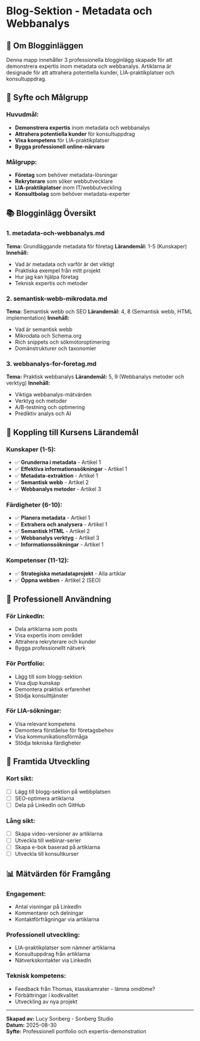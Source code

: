 # Blog-Sektion - Metadata och Webbanalys

## 📝 **Om Blogginläggen**

Denna mapp innehåller 3 professionella blogginlägg skapade för att demonstrera expertis inom metadata och webbanalys. Artiklarna är designade för att attrahera potentiella kunder, LIA-praktikplatser och konsultuppdrag.

## 🎯 **Syfte och Målgrupp**

### **Huvudmål:**
- **Demonstrera expertis** inom metadata och webbanalys
- **Attrahera potentiella kunder** för konsultuppdrag
- **Visa kompetens** för LIA-praktikplatser
- **Bygga professionell online-närvaro**

### **Målgrupp:**
- **Företag** som behöver metadata-lösningar
- **Rekryterare** som söker webbutvecklare
- **LIA-praktikplatser** inom IT/webbutveckling
- **Konsultbolag** som behöver metadata-experter

## 📚 **Blogginlägg Översikt**

### **1. metadata-och-webbanalys.md**
**Tema:** Grundläggande metadata för företag
**Lärandemål:** 1-5 (Kunskaper)
**Innehåll:**
- Vad är metadata och varför är det viktigt
- Praktiska exempel från mitt projekt
- Hur jag kan hjälpa företag
- Teknisk expertis och metoder

### **2. semantisk-webb-mikrodata.md**
**Tema:** Semantisk webb och SEO
**Lärandemål:** 4, 8 (Semantisk webb, HTML implementation)
**Innehåll:**
- Vad är semantisk webb
- Mikrodata och Schema.org
- Rich snippets och sökmotoroptimering
- Domänstrukturer och taxonomier

### **3. webbanalys-for-foretag.md**
**Tema:** Praktisk webbanalys
**Lärandemål:** 5, 9 (Webbanalys metoder och verktyg)
**Innehåll:**
- Viktiga webbanalys-mätvärden
- Verktyg och metoder
- A/B-testning och optimering
- Prediktiv analys och AI

## 🔗 **Koppling till Kursens Lärandemål**

### **Kunskaper (1-5):**
- ✅ **Grunderna i metadata** - Artikel 1
- ✅ **Effektiva informationssökningar** - Artikel 1
- ✅ **Metadata-extraktion** - Artikel 1
- ✅ **Semantisk webb** - Artikel 2
- ✅ **Webbanalys metoder** - Artikel 3

### **Färdigheter (6-10):**
- ✅ **Planera metadata** - Artikel 1
- ✅ **Extrahera och analysera** - Artikel 1
- ✅ **Semantisk HTML** - Artikel 2
- ✅ **Webbanalys verktyg** - Artikel 3
- ✅ **Informationssökningar** - Artikel 1

### **Kompetenser (11-12):**
- ✅ **Strategiska metadataprojekt** - Alla artiklar
- ✅ **Öppna webben** - Artikel 2 (SEO)

## 💼 **Professionell Användning**

### **För LinkedIn:**
- Dela artiklarna som posts
- Visa expertis inom området
- Attrahera rekryterare och kunder
- Bygga professionellt nätverk

### **För Portfolio:**
- Lägg till som blogg-sektion
- Visa djup kunskap
- Demontera praktisk erfarenhet
- Stödja konsulttjänster

### **För LIA-sökningar:**
- Visa relevant kompetens
- Demontera förståelse för företagsbehov
- Visa kommunikationsförmåga
- Stödja tekniska färdigheter

## 🚀 **Framtida Utveckling**

### **Kort sikt:**
- [ ] Lägg till blogg-sektion på webbplatsen
- [ ] SEO-optimera artiklarna
- [ ] Dela på LinkedIn och GitHub

### **Lång sikt:**
- [ ] Skapa video-versioner av artiklarna
- [ ] Utveckla till webinar-serier
- [ ] Skapa e-bok baserad på artiklarna
- [ ] Utveckla till konsultkurser

## 📊 **Mätvärden för Framgång**

### **Engagement:**
- Antal visningar på LinkedIn
- Kommentarer och delningar
- Kontaktförfrågningar via artiklarna

### **Professionell utveckling:**
- LIA-praktikplatser som nämner artiklarna
- Konsultuppdrag från artiklarna
- Nätverkskontakter via LinkedIn

### **Teknisk kompetens:**
- Feedback från Thomas, klasskamrater - lämna omdöme?
- Förbättringar i kodkvalitet
- Utveckling av nya projekt

---

**Skapad av:** Lucy Sonberg - Sonberg Studio  
**Datum:** 2025-08-30  
**Syfte:** Professionell portfolio och expertis-demonstration
